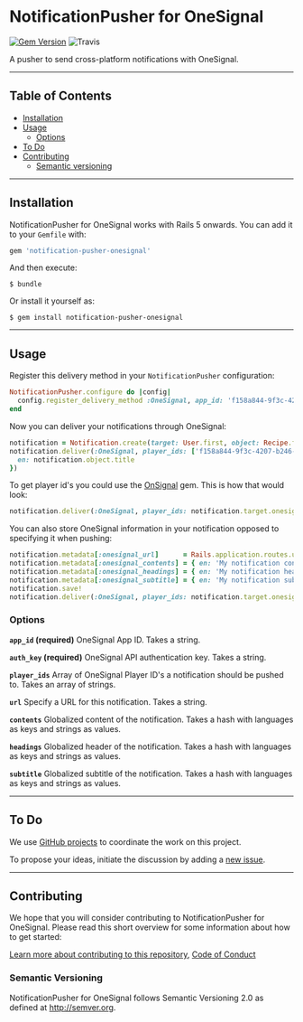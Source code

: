 # NotificationPusher for OneSignal

[![Gem Version](https://badge.fury.io/rb/notification-pusher-onesignal.svg)](https://badge.fury.io/rb/notification-pusher-onesignal) ![Travis](https://travis-ci.org/jonhue/notifications-rails.svg?branch=master)

A pusher to send cross-platform notifications with OneSignal.

---

## Table of Contents

* [Installation](#installation)
* [Usage](#usage)
  * [Options](#options)
* [To Do](#to-do)
* [Contributing](#contributing)
  * [Semantic versioning](#semantic-versioning)

---

## Installation

NotificationPusher for OneSignal works with Rails 5 onwards. You can add it to your `Gemfile` with:

```ruby
gem 'notification-pusher-onesignal'
```

And then execute:

    $ bundle

Or install it yourself as:

    $ gem install notification-pusher-onesignal

---

## Usage

Register this delivery method in your `NotificationPusher` configuration:

```ruby
NotificationPusher.configure do |config|
  config.register_delivery_method :OneSignal, app_id: 'f158a844-9f3c-4207-b246-e93603b0a970', auth_key: 'kODc3N2ItOTNC00NGzOGYtMzI5OWQ3ZmQ'
end
```

Now you can deliver your notifications through OneSignal:

```ruby
notification = Notification.create(target: User.first, object: Recipe.first)
notification.deliver(:OneSignal, player_ids: ['f158a844-9f3c-4207-b246-e93603b0a970'], url: Rails.application.routes.url_helpers.root_url, contents: {
  en: notification.object.title
})
```

To get player id's you could use the [OnSignal](https://github.com/jonhue/onsignal-rails) gem. This is how that would look:

```ruby
notification.deliver(:OneSignal, player_ids: notification.target.onesignal_player_ids)
```

You can also store OneSignal information in your notification opposed to specifying it when pushing:

```ruby
notification.metadata[:onesignal_url]      = Rails.application.routes.url_helpers.root_url
notification.metadata[:onesignal_contents] = { en: 'My notification content' }
notification.metadata[:onesignal_headings] = { en: 'My notification header' }
notification.metadata[:onesignal_subtitle] = { en: 'My notification subtitle' }
notification.save!
notification.deliver(:OneSignal, player_ids: notification.target.onesignal_player_ids)
```


### Options

**`app_id` (required)** OneSignal App ID. Takes a string.

**`auth_key` (required)** OneSignal API authentication key. Takes a string.

**`player_ids`** Array of OneSignal Player ID's a notification should be pushed to. Takes an array of strings.

**`url`** Specify a URL for this notification. Takes a string.

**`contents`** Globalized content of the notification. Takes a hash with languages as keys and strings as values.

**`headings`** Globalized header of the notification. Takes a hash with languages as keys and strings as values.

**`subtitle`** Globalized subtitle of the notification. Takes a hash with languages as keys and strings as values.

---

## To Do

We use [GitHub projects](https://github.com/jonhue/notifications-rails/projects/7) to coordinate the work on this project.

To propose your ideas, initiate the discussion by adding a [new issue](https://github.com/jonhue/notifications-rails/issues/new).

---

## Contributing

We hope that you will consider contributing to NotificationPusher for OneSignal. Please read this short overview for some information about how to get started:

[Learn more about contributing to this repository](https://github.com/jonhue/notifications-rails/blob/master/CONTRIBUTING.md), [Code of Conduct](https://github.com/jonhue/notifications-rails/blob/master/CODE_OF_CONDUCT.md)

### Semantic Versioning

NotificationPusher for OneSignal follows Semantic Versioning 2.0 as defined at http://semver.org.
